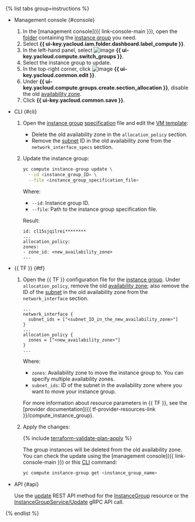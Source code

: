 {% list tabs group=instructions %}

- Management console {#console}

   1. In the [management console]({{ link-console-main }}), open the [folder](../../resource-manager/concepts/resources-hierarchy.md#folder) containing the [instance group](../../compute/concepts/instance-groups/index.md) you need.
   1. Select **{{ ui-key.yacloud.iam.folder.dashboard.label_compute }}**.
   1. In the left-hand panel, select ![image](../../_assets/console-icons/layers-3-diagonal.svg) **{{ ui-key.yacloud.compute.switch_groups }}**.
   1. Select the instance group to update.
   1. In the top-right corner, click ![image](../../_assets/console-icons/pencil.svg) **{{ ui-key.yacloud.common.edit }}**.
   1. Under **{{ ui-key.yacloud.compute.groups.create.section_allocation }}**, disable the old [availability zone](../../overview/concepts/geo-scope.md).
   1. Click **{{ ui-key.yacloud.common.save }}**.

- CLI {#cli}

   1. Open the [instance group](../../compute/concepts/instance-groups/index.md) [specification](../../compute/concepts/instance-groups/specification.md) file and edit the [VM template](../../compute/concepts/instance-groups/instance-template.md):
      * Delete the old availability zone in the `allocation_policy` section.
      * Remove the [subnet](../../vpc/concepts/network.md#subnet) ID in the old availability zone from the `network_interface_specs` section.
   1. Update the instance group:

      ```bash
      yc compute instance-group update \
        --id <instance_group_ID> \
        --file <instance_group_specification_file>
      ```

      Where:
      * `--id`: Instance group ID.
      * `--file`: Path to the instance group specification file.

      Result:

      ```text
      id: cl15sjqilrei********
      ...
      allocation_policy:
      zones:
      - zone_id: <new_availability_zone>
      ...
      ```

- {{ TF }} {#tf}

   1. Open the {{ TF }} configuration file for the [instance group](../../compute/concepts/instance-groups/index.md). Under `allocation_policy`, remove the old [availability zone](../../overview/concepts/geo-scope.md); also remove the ID of the [subnet](../../vpc/concepts/network.md#subnet) in the old availability zone from the `network_interface` section.

      ```hcl
      ...
      network_interface {
        subnet_ids = ["<subnet_ID_in_the_new_availability_zone>"]
      }
      ...
      allocation_policy {
        zones = ["<new_availability_zone>"]
      }
      ...
      ```

      Where:
      * `zones`: Availability zone to move the instance group to. You can specify multiple availability zones.
      * `subnet_ids`: ID of the subnet in the availability zone where you want to move your instance group.

      For more information about resource parameters in {{ TF }}, see the [provider documentation]({{ tf-provider-resources-link }}/compute_instance_group).
   1. Apply the changes:

      {% include [terraform-validate-plan-apply](../../_tutorials/_tutorials_includes/terraform-validate-plan-apply.md) %}

      The group instances will be deleted from the old availability zone. You can check the update using the [management console]({{ link-console-main }}) or this [CLI](../../cli/quickstart.md) command:

      ```bash
      yc compute instance-group get <instance_group_name>
      ```

- API {#api}

   Use the [update](../../compute/instancegroup/api-ref/InstanceGroup/update.md) REST API method for the [InstanceGroup](../../compute/instancegroup/api-ref/InstanceGroup/index.md) resource or the [InstanceGroupService/Update](../../compute/instancegroup/api-ref/grpc/InstanceGroup/update.md) gRPC API call.

{% endlist %}
